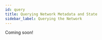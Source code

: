 ```yaml
---
id: query 
title: Querying Network Metadata and State
sidebar_label: Querying the Network
---
```


<!--TODO:-->

Coming soon!

